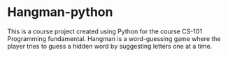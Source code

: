 # Hangman-python
This is a course project created using Python for the course CS-101 Programming fundamental. Hangman is a word-guessing game where the player tries to guess a hidden word by suggesting letters one at a time. 
